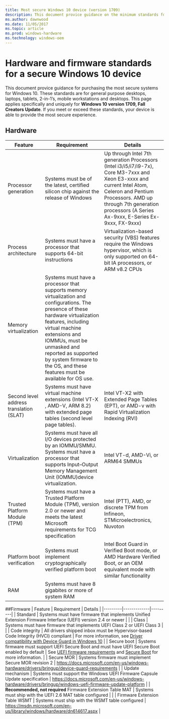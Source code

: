 ```yaml
---
title: Most secure Windows 10 device (version 1709)
description: This document provice guidance on the minimum standards for purchasing the most secure systems for Windows 10. 
ms.author: dawnwood
ms.date: 11/05/2017
ms.topic: article
ms.prod: windows-hardware
ms.technology: windows-oem
---
```

# Hardware and firmware standards for a secure Windows 10 device
This document provice guidance for purchasing the most secure systems for Windows 10.  These standards are for general purpose desktops, laptops, tablets, 2-in-1’s, mobile workstations and desktops. This page applies specifically and uniquely for **Windows 10 version 1709, Fall Creators Update**. If you meet or exceed these standards, your device is able to provide the most secure experience. 

## Hardware

| Feature | Requirement | Details |
|---------|-------------|---------|
| Processor generation | Systems must be of the latest, certified silicon chip against the release of Windows | Up through Intel 7th generation Processors (Intel i3/i5/i7/i9-7x), Core M3-7xxx and Xeon E3-xxxx and current Intel Atom, Celeron and Pentium Processors.   AMD up through 7th generation processors (A Series Ax-9xxx, E-Series Ex-9xxx, FX-9xxx)|
| Process architecture | Systems must have a processor that supports 64-bit instructions | Virtualization-based security (VBS) features require the Windows hypervisor, which is only supported on 64-bit IA processors, or ARM v8.2 CPUs |
| Memory virtualization | Systems must have a processor that supports memory virtualization and configurations. The presence of these hardware virtualization features, including virtual machine extensions and IOMMUs, must be unmasked and reported as supported by system firmware to the OS, and these features must be available for OS use. |
| Second level address translation (SLAT) | Systems must have virtual machine extensions (Intel VT-X , AMD-V, ARM 8.2) with extended page tables (second level page tables). | Intel VT-X2 with Extended Page Tables (EPT), or AMD-v with Rapid Virtualization Indexing (RVI) | 
| Virtualization | Systems must have all I/O devices protected by an IOMMU/SMMU. Systems must have a processor that supports Input–Output Memory Management Unit (IOMMU)device virtualization. | Intel VT-d, AMD-Vi, or ARM64 SMMUs |
| Trusted Platform Module (TPM) | Systems must have a Trusted Platform Module (TPM), version 2.0 or newer and meets the latest Microsoft requirements for TCG specification | Intel (PTT), AMD, or discrete TPM from Infineon, STMicroelectronics, Nuvoton |
| Platform boot verification | Systems must implement cryptographically verified platform boot | Intel Boot Guard in Verified Boot mode, or AMD Hardware Verified Boot, or an OEM equivalent mode with similar functionality |
| RAM | Systems must have 8 gigabites or more of system RAM | |

##Firmware
| Feature | Requirement | Details |
|---------|-------------|---------|
| Standard | Systems must have firmware that implements Unified Extension Firmware Interface (UEFI) version 2.4 or newer | |
| Class | Systems must have firmware that implements UEFI Class 2 or UEFI Class 3 | |
| Code integrity | All drivers shipped inbox must be Hypervisor-based Code Integrity (HVCI) compliant | For more information, see [Driver compatibility with Device Guard in Windows 10](https://blogs.msdn.microsoft.com/windows_hardware_certification/2015/05/22/driver-compatibility-with-device-guard-in-windows-10/) |
| Secure boot | Systems firmware must support UEFI Secure Boot and must have UEFI Secure Boot enabled by default | See [UEFI firmware requirements](OEM-UEFI.md) and [Secure Boot](OEM-secure-boot.md) for more information. |
| Secure MOR | Systems firmware must implement Secure MOR revision 2 | https://docs.microsoft.com/en-us/windows-hardware/drivers/bringup/device-guard-requirements |
| Update mechanism | Systems must support the Windows UEFI Firmware Capsule Update specification | https://docs.microsoft.com/en-us/windows-hardware/drivers/bringup/windows-uefi-firmware-update-platform |
| **Recommended, not required** Firmware Extension Table MAT | Systems must ship with the UEFI 2.6 MAT table configured | |
| Firmware Extension Table WSMT | Systems must ship with the WSMT table configured | https://msdn.microsoft.com/en-us/library/windows/hardware/dn614617.aspx |


 